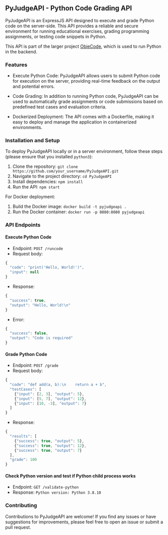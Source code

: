 ## PyJudgeAPI - Python Code Grading API

PyJudgeAPI is an ExpressJS API designed to execute and grade Python code on the server-side. This API provides a reliable and secure environment for running educational exercises, grading programming assignments, or testing code snippets in Python.

This API is part of the larger project [ObieCode](https://obiecode.vercel.app/), which is used to run Python in the backend.

### Features

- Execute Python Code: PyJudgeAPI allows users to submit Python code for execution on the server, providing real-time feedback on the output and potential errors.

- Code Grading: In addition to running Python code, PyJudgeAPI can be used to automatically grade assignments or code submissions based on predefined test cases and evaluation criteria.

- Dockerized Deployment: The API comes with a Dockerfile, making it easy to deploy and manage the application in containerized environments.

### Installation and Setup

To deploy PyJudgeAPI locally or in a server environment, follow these steps (please ensure that you installed `python3`):

1. Clone the repository: `git clone https://github.com/your_username/PyJudgeAPI.git`
2. Navigate to the project directory: `cd PyJudgeAPI`
3. Install dependencies: `npm install`
4. Run the API: `npm start`

For Docker deployment:

1. Build the Docker image: `docker build -t pyjudgeapi .`
2. Run the Docker container: `docker run -p 8080:8080 pyjudgeapi`

### API Endpoints

#### Execute Python Code

- Endpoint: `POST /runcode`
- Request body:
```js
{
  "code": "print('Hello, World!')",
  "input": null
}
```
- Response:
```js
{
  "success": true,
  "output": "Hello, World!\n"
}
```
- Error:
```js
{
  "success": false,
  "output": "Code is required"
}
```

#### Grade Python Code
- Endpoint: `POST /grade`
- Request body:
```js
{
  "code": "def add(a, b):\n    return a + b",
  "testCases": [
    {"input": [2, 3], "output": 5},
    {"input": [5, 7], "output": 12},
    {"input": [10, -3], "output": 7}
  ]
}
```
- Response:
```js
{
  "results": [
    {"success": true, "output": 5},
    {"success": true, "output": 12},
    {"success": true, "output": 7}
  ],
  "grade": 100
}
```

#### Check Python version and test if Python child process works

- Endpoint: `GET /validate-python`
- Response: `Python version: Python 3.8.10`

### Contributing

Contributions to PyJudgeAPI are welcome! If you find any issues or have suggestions for improvements, please feel free to open an issue or submit a pull request.

